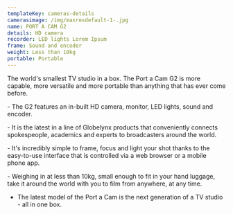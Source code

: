 ```yaml
---
templateKey: cameras-details
camerasimage: /img/maxresdefault-1-.jpg
name: PORT A CAM G2
details: HD camera
recorder: LED lights Lorem Ipsum
frame: Sound and encoder
weight: Less than 10kg
portable: Portable
---
```

The world's smallest TV studio in a box. The Port a Cam G2 is more capable, more versatile and more portable than anything that has ever come before.

\- The G2 features an in-built HD camera, monitor, LED lights, sound and encoder.

\- It is the latest in a line of Globelynx products that conveniently connects spokespeople, academics and experts to broadcasters around the world.

\- It's incredibly simple to frame, focus and light your shot thanks to the easy-to-use interface that is controlled via a web browser or a mobile phone app.

\- Weighing in at less than 10kg, small enough to fit in your hand luggage, take it around the world with you to film from anywhere, at any time.- The latest model of the Port a Cam is the next generation of a TV studio - all in one box.
